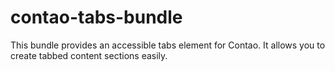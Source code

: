 # contao-tabs-bundle

This bundle provides an accessible tabs element for Contao. It allows you to create tabbed content sections easily.